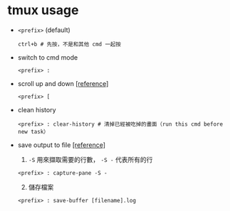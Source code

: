 # tmux usage

- `<prefix>` (default)
    ```
    ctrl+b # 先按，不是和其他 cmd 一起按
    ```

- switch to cmd mode
    ```
    <prefix> :
    ```

- scroll up and down [[reference]](https://appuals.com/stuck-in-tmux-scroll-up/#:~:text=You%20can%20scroll%20up%20and%20down%20in%20Tmux,page%20down%2C%20etc.%20to%20navigate%20the%20Tmux%20interface.)
    ```
    <prefix> [
    ```

- clean history
    ```
    <prefix> : clear-history # 清掉已經被吃掉的畫面（run this cmd before new task）
    ```

- save output to file [[reference]](https://unix.stackexchange.com/questions/26548/write-all-tmux-scrollback-to-a-file)

    1. `-S` 用來擷取需要的行數， `-S -` 代表所有的行
    ```
    <prefix> : capture-pane -S -
    ```
    2. 儲存檔案
    ```
    <prefix> : save-buffer [filename].log
    ```
    